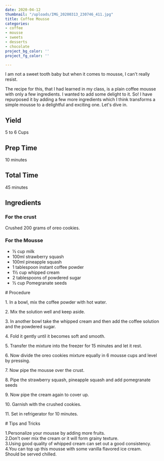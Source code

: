 ```yaml
---
date: 2020-04-12
thumbnail: "/uploads/IMG_20200313_230746_411.jpg"
title: Coffee Mousse
categories:
- coffee
- mousse
- sweets
- desserts
- chocolate
project_bg_color: ''
project_fg_color: ''

---
```

I am not a sweet tooth baby but when it comes to mousse, I can't really resist.

The recipe for this, that I had learned in my class, is a plain coffee mousse with only a few ingredients. I wanted to add some delight to it. So! I have repurposed it by adding a few more ingredients which I think transforms a simple mousse to a delightful and exciting one. Let's dive in.

## Yield

5 to 6 Cups

## Prep Time

10 minutes

## Total Time

45 minutes

## Ingredients

### For the crust

Crushed 200 grams of oreo cookies.

### For the Mousse

* ½ cup milk
* 100ml strawberry squash
* 100ml pineapple squash
* 1 tablespoon instant coffee powder
* 1½ cup whipped cream
* 2 tablespoons of powdered sugar
* ½ cup Pomegranate seeds

\# Procedure

1\. In a bowl, mix the coffee powder with hot water.

2\. Mix the solution well and keep aside.

3\. In another bowl take the whipped cream and then add the coffee solution and the powdered sugar.

4\. Fold it gently until it becomes soft and smooth.

5\. Transfer the mixture into the freezer for 15 minutes and let it rest.

6\. Now divide the oreo cookies mixture equally in 6 mousse cups and level by pressing.

7\. Now pipe the mousse over the crust.

8\. Pipe the strawberry squash, pineapple squash and add pomegranate seeds

9\. Now pipe the cream again to cover up.

10\. Garnish with the crushed cookies.

11\. Set in refrigerator for 10 minutes.

\# Tips and Tricks

1\.Personalize your mousse by adding more fruits.  
2\.Don't over mix the cream or it will form grainy texture.  
3\.Using good quality of whipped cream can set out a good consistency.  
4\.You can top up this mousse with some vanilla flavored ice cream.  
Should be served chilled.